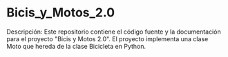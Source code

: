 # Bicis_y_Motos_2.0
Descripción:  Este repositorio contiene el código fuente y la documentación para el proyecto "Bicis y Motos 2.0". El proyecto implementa una clase Moto que hereda de la clase Bicicleta en Python.
